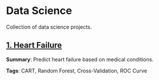 # Data Science

Collection of data science projects.

## [1. Heart Failure](01_HeartFailure)

**Summary**: Predict heart failure based on medical conditions.

**Tags**: CART, Random Forest, Cross-Validation, ROC Curve